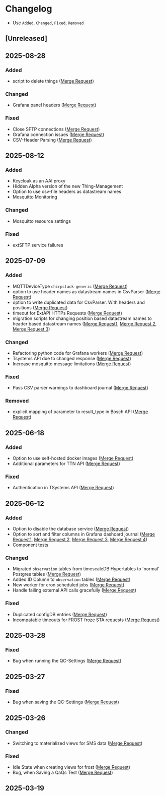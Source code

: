 # Changelog
- Use `Added`, `Changed`, `Fixed`, `Removed`

## [Unreleased]

## 2025-08-28

### Added
- script to delete things ([Merge Request](https://codebase.helmholtz.cloud/ufz-tsm/tsm-orchestration/-/merge_requests/433))

### Changed
- Grafana panel headers ([Merge Request](https://codebase.helmholtz.cloud/ufz-tsm/tsm-orchestration/-/merge_requests/430))

### Fixed
- Close SFTP connections ([Merge Request](https://codebase.helmholtz.cloud/ufz-tsm/tsm-orchestration/-/merge_requests/437))
- Grafana connection issues ([Merge Request](https://codebase.helmholtz.cloud/ufz-tsm/tsm-orchestration/-/merge_requests/432))
- CSV-Header Parsing ([Merge Request](https://codebase.helmholtz.cloud/ufz-tsm/tsm-orchestration/-/merge_requests/431))

## 2025-08-12

### Added
- Keycloak as an AAI proxy
- Hidden Alpha version of the new Thing-Management
- Option to use csv-file headers as datastream names
- Mosquitto Monitoring

### Changed
- Mosquitto resource settings

### Fixed
- extSFTP service failures

## 2025-07-09

### Added
- MQTTDeviceType `chirpstack-generic` ([Merge Request](https://codebase.helmholtz.cloud/ufz-tsm/tsm-orchestration/-/merge_requests/383))
- option to use header names as datastream names in CsvParser ([Merge Request](https://codebase.helmholtz.cloud/ufz-tsm/tsm-orchestration/-/merge_requests/347))
- option to write duplicated data for CsvParser. With headers and positions ([Merge Request](https://codebase.helmholtz.cloud/ufz-tsm/tsm-orchestration/-/merge_requests/397))
- timeout for ExtAPI HTTPs Requests ([Merge Request](https://codebase.helmholtz.cloud/ufz-tsm/tsm-orchestration/-/merge_requests/399))
- migration scripts for changing position based datastream names to header based datastream names ([Merge Request1](https://codebase.helmholtz.cloud/ufz-tsm/tsm-orchestration/-/merge_requests/400), [Merge Request 2](https://codebase.helmholtz.cloud/ufz-tsm/tsm-orchestration/-/merge_requests/402), [Merge Request 3](https://codebase.helmholtz.cloud/ufz-tsm/tsm-orchestration/-/merge_requests/403))

### Changed
- Refactoring python code for Grafana workers ([Merge Request](https://codebase.helmholtz.cloud/ufz-tsm/tsm-orchestration/-/merge_requests/375))
- Tsystems API due to changed response ([Merge Request](https://codebase.helmholtz.cloud/ufz-tsm/tsm-orchestration/-/merge_requests/398))
- Increase mosquitto message limitations ([Merge Request](https://codebase.helmholtz.cloud/ufz-tsm/tsm-orchestration/-/merge_requests/391))

### Fixed
- Pass CSV parser warnings to dashboard journal ([Merge Request](https://codebase.helmholtz.cloud/ufz-tsm/tsm-orchestration/-/merge_requests/388))

### Removed
- explicit mapping of parameter to result_type in Bosch API ([Merge Request](https://codebase.helmholtz.cloud/ufz-tsm/tsm-orchestration/-/merge_requests/396))

## 2025-06-18

### Added
- Option to use self-hosted docker images ([Merge Request](https://codebase.helmholtz.cloud/ufz-tsm/tsm-orchestration/-/merge_requests/386))
- Additional parameters for TTN API ([Merge Request](https://codebase.helmholtz.cloud/ufz-tsm/tsm-orchestration/-/merge_requests/387))

### Fixed
- Authentication in TSystems API ([Merge Request](https://codebase.helmholtz.cloud/ufz-tsm/tsm-orchestration/-/merge_requests/387))

## 2025-06-12

### Added
- Option to disable the database service ([Merge Request](https://codebase.helmholtz.cloud/ufz-tsm/tsm-orchestration/-/merge_requests/358))
- Option to sort and filter columns in Grafana dashoard journal ([Merge Request1](https://codebase.helmholtz.cloud/ufz-tsm/tsm-orchestration/-/merge_requests/366), [Merge Request 2](https://codebase.helmholtz.cloud/ufz-tsm/tsm-orchestration/-/merge_requests/364), [Merge Request 3](https://codebase.helmholtz.cloud/ufz-tsm/tsm-orchestration/-/merge_requests/362), [Merge Request 4](https://codebase.helmholtz.cloud/ufz-tsm/tsm-orchestration/-/merge_requests/360))
- Component tests

### Changed
- Migrated `observation` tables from timescaleDB Hypertables to 'normal' Postgres tables ([Merge Request](https://codebase.helmholtz.cloud/ufz-tsm/tsm-orchestration/-/merge_requests/379))
- Added ID Column to `observation` tables ([Merge Request](https://codebase.helmholtz.cloud/ufz-tsm/tsm-orchestration/-/merge_requests/348))
- New worker for cron scheduled jobs ([Merge Request](https://codebase.helmholtz.cloud/ufz-tsm/tsm-orchestration/-/merge_requests/351))
- Handle failing external API calls gracefully ([Merge Request](https://codebase.helmholtz.cloud/ufz-tsm/tsm-orchestration/-/merge_requests/377))

### Fixed
- Duplicated configDB entries ([Merge Request](https://codebase.helmholtz.cloud/ufz-tsm/tsm-orchestration/-/merge_requests/287))
- Incompatable timeouts for FROST froze STA requests ([Merge Request](https://codebase.helmholtz.cloud/ufz-tsm/tsm-orchestration/-/merge_requests/371))

## 2025-03-28

### Fixed
- Bug when running the QC-Settings ([Merge Request](https://codebase.helmholtz.cloud/ufz-tsm/tsm-orchestration/-/merge_requests/343))

## 2025-03-27

### Fixed
- Bug when saving the QC-Settings ([Merge Request](https://codebase.helmholtz.cloud/ufz-tsm/tsm-orchestration/-/merge_requests/341))

## 2025-03-26

### Changed
- Switching to materialized views for SMS data ([Merge Request](https://codebase.helmholtz.cloud/ufz-tsm/tsm-orchestration/-/merge_requests/326))

### Fixed
- Idle State when creating views for frost ([Merge Request](https://codebase.helmholtz.cloud/ufz-tsm/tsm-orchestration/-/merge_requests/336))
- Bug, when Saving a QaQc Test ([Merge Request](https://codebase.helmholtz.cloud/ufz-tsm/tsm-orchestration/-/merge_requests/337))

## 2025-03-19

